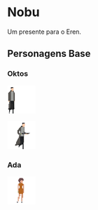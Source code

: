 
  

# Nobu

  

  

Um presente para o Eren.

  

  

## Personagens Base

  

### Oktos


![](https://github.com/uigormarshall/Nobu/blob/ba9a7a32a3a4dc8088dd3b2824fe09f60790a7fd/sketchbook/personagens/oktos/idle/oktos-v2-idle.gif?raw=true")

   ![](https://github.com/uigormarshall/Nobu/blob/ba9a7a32a3a4dc8088dd3b2824fe09f60790a7fd/sketchbook/personagens/oktos/run/oktos-v2-run-with-weapon_shotgun.gif?raw=true")


  

### Ada

  

![](https://github.com/uigormarshall/Nobu/blob/8f085a06cb7ba2aebe3e32cf7cf9a53712ab213b/sketchbook/personagens/adam/ada_v1.gif?raw=true")


